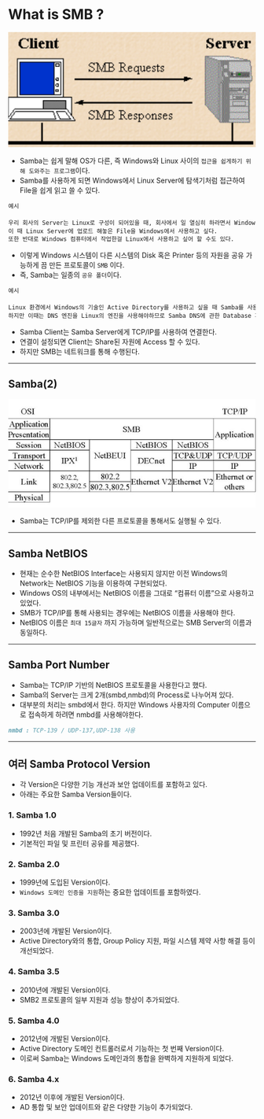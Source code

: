 # What is SMB ?

<img src="./Image/S1.png" alt="Alt123" width="600">


- Samba는 쉽게 말해 OS가 다른, 즉 Windows와 Linux 사이의 `접근을 쉽게하기 위해 도와주는 프로그램`이다.
- Samba를 사용하게 되면 Windows에서 Linux Server에 탐색기처럼 접근하여 File을 쉽게 읽고 쓸 수 있다.

```markdown
예시

우리 회사의 Server는 Linux로 구성이 되어있을 때, 회사에서 일 열심히 하라면서 Windows 노트북을 줬다고 가정하겠다.
이 때 Linux Server에 업로드 해놓은 File을 Windows에서 사용하고 싶다. 
또한 반대로 Windows 컴퓨터에서 작업한걸 Linux에서 사용하고 싶어 할 수도 있다.
```

- 이렇게 Windows 시스템이 다른 시스템의 Disk 혹은 Printer 등의 자원을 공유 가능하게 끔 만든 프로토콜이 `SMB` 이다.
- 즉, Samba는 일종의 `공유 폴더`이다.

```markdown
예시

Linux 환경에서 Windows의 기술인 Active Directory를 사용하고 싶을 때 Samba를 사용할 수 있다.
하지만 이때는 DNS 엔진을 Linux의 엔진을 사용해야하므로 Samba DNS에 관한 Database 파일을 Bind9 config 파일에 Include로 참조해야한다. 
```

- Samba Client는 Samba Server에게 TCP/IP를 사용하여 연결한다.
- 연결이 설정되면 Client는 Share된 자원에 Access 할 수 있다.
- 하지만 SMB는 네트워크를 통해 수행된다.

---

## Samba(2)

<img src="./Image/S2.png" alt="Alt123" width="600">


- Samba는 TCP/IP를 제외한 다른 프로토콜을 통해서도 실행될 수 있다.

---

## Samba NetBIOS

- 현재는 순수한 NetBIOS Interface는 사용되지 않지만 이전 Windows의 Network는 NetBIOS 기능을 이용하여 구현되었다.
- Windows OS의 내부에서는 NetBIOS 이름을 그대로 “컴퓨터 이름”으로 사용하고 있었다.
- SMB가 TCP/IP를 통해 사용되는 경우에는 NetBIOS 이름을 사용해야 한다.
- NetBIOS 이름은 `최대 15글자` 까지 가능하며 일반적으로는 SMB Server의 이름과 동일하다.

---

## Samba Port Number

- Samba는 TCP/IP 기반의 NetBIOS 프로토콜을 사용한다고 했다.
- Samba의 Server는 크게 2개(smbd,nmbd)의 Process로 나누어져 있다.
- 대부분의 처리는 smbd에서 한다. 하지만 Windows 사용자의 Computer 이름으로 접속하게 하려면 nmbd를 사용해야한다.

```markdown
nmbd : TCP-139 / UDP-137,UDP-138 사용 
```

---

## 여러 Samba Protocol Version

- 각 Version은 다양한 기능 개선과 보안 업데이트를 포함하고 있다.
- 아래는 주요한 Samba Version들이다.

### 1. Samba 1.0

- 1992년 처음 개발된 Samba의 초기 버전이다.
- 기본적인 파일 및 프린터 공유를 제공했다.

### 2. Samba 2.0

- 1999년에 도입된 Version이다.
- `Windows 도메인 인증을 지원`하는 중요한 업데이트를 포함하였다.

### 3. Samba 3.0

- 2003년에 개발된 Version이다.
- Active Directory와의 통합, Group Policy 지원, 파일 시스템 제약 사항 해결 등이 개선되었다.

### 4. Samba 3.5

- 2010년에 개발된 Version이다.
- SMB2 프로토콜의 일부 지원과 성능 향상이 추가되었다.

### 5. Samba 4.0

- 2012년에 개발된 Version이다.
- Active Directory 도메인 컨트롤러로서 기능하는 첫 번째 Version이다.
- 이로써 Samba는 Windows 도메인과의 통합을 완벽하게 지원하게 되었다.

### 6. Samba 4.x

- 2012년 이후에 개발된 Version이다.
- AD 통합 및 보안 업데이트와 같은 다양한 기능이 추가되었다.
